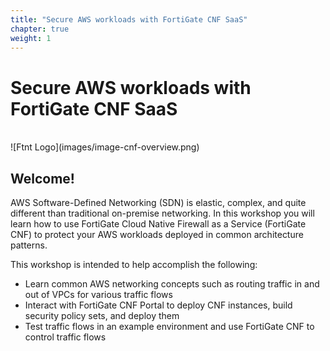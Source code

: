 ```yaml
---
title: "Secure AWS workloads with FortiGate CNF SaaS"
chapter: true
weight: 1
---
```


# Secure AWS workloads with FortiGate CNF SaaS
<br>
![Ftnt Logo](images/image-cnf-overview.png)
<br>

## Welcome!

AWS Software-Defined Networking (SDN) is elastic, complex, and quite different than traditional on-premise networking. In this workshop you will learn how to use FortiGate Cloud Native Firewall as a Service (FortiGate CNF) to protect your AWS workloads deployed in common architecture patterns.

This workshop is intended to help accomplish the following:

  * Learn common AWS networking concepts such as routing traffic in and out of VPCs for various traffic flows
  * Interact with FortiGate CNF Portal to deploy CNF instances, build security policy sets, and deploy them
  * Test traffic flows in an example environment and use FortiGate CNF to control traffic flows
